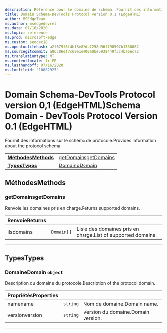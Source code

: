 ```yaml
---
description: Référence pour le domaine de schéma. Fournit des informations sur le schéma de protocole.
title: Domain Schema-DevTools Protocol version 0,1 (EdgeHTML)
author: MSEdgeTeam
ms.author: msedgedevrel
ms.date: 07/16/2020
ms.topic: reference
ms.prod: microsoft-edge
ms.custom: seodec18
ms.openlocfilehash: a2f679f6f4bf8e82dc7298d96f798507b1338062
ms.sourcegitcommit: a06c86ef7c69e1e400a0be5938449f3c4ba6ec72
ms.translationtype: MT
ms.contentlocale: fr-FR
ms.lasthandoff: 07/16/2020
ms.locfileid: "10882925"
---
```

# <span data-ttu-id="a660a-104">Domain Schema-DevTools Protocol version 0,1 (EdgeHTML)</span><span class="sxs-lookup"><span data-stu-id="a660a-104">Schema Domain - DevTools Protocol Version 0.1 (EdgeHTML)</span></span>  

<span data-ttu-id="a660a-105">Fournit des informations sur le schéma de protocole.</span><span class="sxs-lookup"><span data-stu-id="a660a-105">Provides information about the protocol schema.</span></span>

| | |
|-|-|
| [**<span data-ttu-id="a660a-106">Méthodes</span><span class="sxs-lookup"><span data-stu-id="a660a-106">Methods</span></span>**](#methods) | [<span data-ttu-id="a660a-107">getDomains</span><span class="sxs-lookup"><span data-stu-id="a660a-107">getDomains</span></span>](#getdomains) |
| [**<span data-ttu-id="a660a-108">Types</span><span class="sxs-lookup"><span data-stu-id="a660a-108">Types</span></span>**](#types) | [<span data-ttu-id="a660a-109">Domaine</span><span class="sxs-lookup"><span data-stu-id="a660a-109">Domain</span></span>](#domain) |
## <span data-ttu-id="a660a-110">Méthodes</span><span class="sxs-lookup"><span data-stu-id="a660a-110">Methods</span></span>

### <span data-ttu-id="a660a-111">getDomains</span><span class="sxs-lookup"><span data-stu-id="a660a-111">getDomains</span></span>
<span data-ttu-id="a660a-112">Renvoie les domaines pris en charge.</span><span class="sxs-lookup"><span data-stu-id="a660a-112">Returns supported domains.</span></span>

<table>
    <thead>
        <tr>
            <th><span data-ttu-id="a660a-113">Renvoie</span><span class="sxs-lookup"><span data-stu-id="a660a-113">Returns</span></span></th>
            <th></th>
            <th></th>
        </tr>
    </thead>
    <tbody>
        <tr>
            <td><span data-ttu-id="a660a-114">ils</span><span class="sxs-lookup"><span data-stu-id="a660a-114">domains</span></span></td>
            <td><a href="#domain"><code class="flyout">Domain[]</code></a></td>
            <td><span data-ttu-id="a660a-115">Liste des domaines pris en charge.</span><span class="sxs-lookup"><span data-stu-id="a660a-115">List of supported domains.</span></span></td>
        </tr>
    </tbody>
</table>

---

## <span data-ttu-id="a660a-116">Types</span><span class="sxs-lookup"><span data-stu-id="a660a-116">Types</span></span>

### <a name="domain"></a> <span data-ttu-id="a660a-117">Domaine</span><span class="sxs-lookup"><span data-stu-id="a660a-117">Domain</span></span> `object`

<span data-ttu-id="a660a-118">Description du domaine du protocole.</span><span class="sxs-lookup"><span data-stu-id="a660a-118">Description of the protocol domain.</span></span>

<table>
    <thead>
        <tr>
            <th><span data-ttu-id="a660a-119">Propriétés</span><span class="sxs-lookup"><span data-stu-id="a660a-119">Properties</span></span></th>
            <th></th>
            <th></th>
        </tr>
    </thead>
    <tbody>
        <tr>
            <td><span data-ttu-id="a660a-120">name</span><span class="sxs-lookup"><span data-stu-id="a660a-120">name</span></span></td>
            <td><code class="flyout">string</code></td>
            <td><span data-ttu-id="a660a-121">Nom de domaine.</span><span class="sxs-lookup"><span data-stu-id="a660a-121">Domain name.</span></span></td>
        </tr>
        <tr>
            <td><span data-ttu-id="a660a-122">version</span><span class="sxs-lookup"><span data-stu-id="a660a-122">version</span></span></td>
            <td><code class="flyout">string</code></td>
            <td><span data-ttu-id="a660a-123">Version du domaine.</span><span class="sxs-lookup"><span data-stu-id="a660a-123">Domain version.</span></span></td>
        </tr>
    </tbody>
</table>

---
